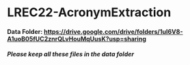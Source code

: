 # LREC22-AcronymExtraction


#### Data Folder: https://drive.google.com/drive/folders/1uI6V8-A1uoB05fUC2znrQLvHouMqUusK?usp=sharing
##### Please keep all these files in the data folder

